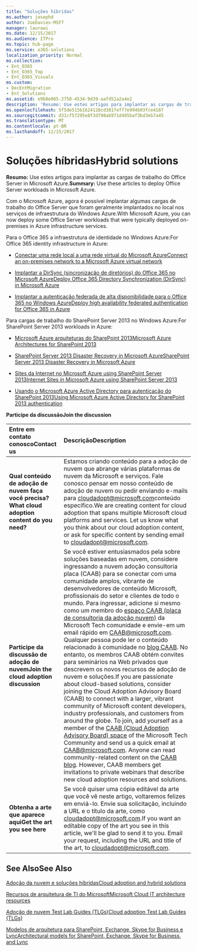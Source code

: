 ```yaml
---
title: "Soluções híbridas"
ms.author: josephd
author: JoeDavies-MSFT
manager: laurawi
ms.date: 12/15/2017
ms.audience: ITPro
ms.topic: hub-page
ms.service: o365-solutions
localization_priority: Normal
ms.collection:
- Ent_O365
- Ent_O365_Top
- Ent_O365_Visuals
ms.custom:
- DecEntMigration
- Ent_Solutions
ms.assetid: e9b8e065-2750-4534-9d39-aafd51a2a4e2
description: 'Resumo: Use estes artigos para implantar as cargas de trabalho do Office Server in Microsoft Azure.'
ms.openlocfilehash: 5f5de515b1624128cd381feff7e994b93fce4187
ms.sourcegitcommit: d31cf57295e8f3d798ab971d405baf3bd3eb7a45
ms.translationtype: MT
ms.contentlocale: pt-BR
ms.lasthandoff: 12/15/2017
---
```

# <a name="hybrid-solutions"></a><span data-ttu-id="a928b-103">Soluções híbridas</span><span class="sxs-lookup"><span data-stu-id="a928b-103">Hybrid solutions</span></span>

 <span data-ttu-id="a928b-104">**Resumo:** Use estes artigos para implantar as cargas de trabalho do Office Server in Microsoft Azure.</span><span class="sxs-lookup"><span data-stu-id="a928b-104">**Summary:** Use these articles to deploy Office Server workloads in Microsoft Azure.</span></span>
  
<span data-ttu-id="a928b-105">Com o Microsoft Azure, agora é possível implantar algumas cargas de trabalho do Office Server que foram geralmente implantados no local nos serviços de infraestrutura do Windows Azure.</span><span class="sxs-lookup"><span data-stu-id="a928b-105">With Microsoft Azure, you can now deploy some Office Server workloads that were typically deployed on-premises in Azure infrastructure services.</span></span>
  
<span data-ttu-id="a928b-106">Para o Office 365 a infraestrutura de identidade no Windows Azure:</span><span class="sxs-lookup"><span data-stu-id="a928b-106">For Office 365 identity infrastructure in Azure:</span></span>
  
- [<span data-ttu-id="a928b-107">Conectar uma rede local a uma rede virtual do Microsoft Azure</span><span class="sxs-lookup"><span data-stu-id="a928b-107">Connect an on-premises network to a Microsoft Azure virtual network</span></span>](connect-an-on-premises-network-to-a-microsoft-azure-virtual-network.md)
    
- [<span data-ttu-id="a928b-108">Implantar a DirSync (sincronização de diretórios) do Office 365 no Microsoft Azure</span><span class="sxs-lookup"><span data-stu-id="a928b-108">Deploy Office 365 Directory Synchronization (DirSync) in Microsoft Azure</span></span>](deploy-office-365-directory-synchronization-dirsync-in-microsoft-azure.md)
    
- [<span data-ttu-id="a928b-109">Implantar a autenticação federada de alta disponibilidade para o Office 365 no Windows Azure</span><span class="sxs-lookup"><span data-stu-id="a928b-109">Deploy high availability federated authentication for Office 365 in Azure</span></span>](deploy-high-availability-federated-authentication-for-office-365-in-azure.md)
    
<span data-ttu-id="a928b-110">Para cargas de trabalho do SharePoint Server 2013 no Windows Azure:</span><span class="sxs-lookup"><span data-stu-id="a928b-110">For SharePoint Server 2013 workloads in Azure:</span></span>
  
- [<span data-ttu-id="a928b-111">Microsoft Azure arquiteturas do SharePoint 2013</span><span class="sxs-lookup"><span data-stu-id="a928b-111">Microsoft Azure Architectures for SharePoint 2013</span></span>](microsoft-azure-architectures-for-sharepoint-2013.md)
    
- [<span data-ttu-id="a928b-112">SharePoint Server 2013 Disaster Recovery in Microsoft Azure</span><span class="sxs-lookup"><span data-stu-id="a928b-112">SharePoint Server 2013 Disaster Recovery in Microsoft Azure</span></span>](sharepoint-server-2013-disaster-recovery-in-microsoft-azure.md)
    
- [<span data-ttu-id="a928b-113">Sites da Internet no Microsoft Azure using SharePoint Server 2013</span><span class="sxs-lookup"><span data-stu-id="a928b-113">Internet Sites in Microsoft Azure using SharePoint Server 2013</span></span>](internet-sites-in-microsoft-azure-using-sharepoint-server-2013.md)
    
- [<span data-ttu-id="a928b-114">Usando o Microsoft Azure Active Directory para autenticação do SharePoint 2013</span><span class="sxs-lookup"><span data-stu-id="a928b-114">Using Microsoft Azure Active Directory for SharePoint 2013 authentication</span></span>](using-microsoft-azure-active-directory-for-sharepoint-2013-authentication.md)
    
<span data-ttu-id="a928b-115">**Participe da discussão**</span><span class="sxs-lookup"><span data-stu-id="a928b-115">**Join the discussion**</span></span>

|<span data-ttu-id="a928b-116">**Entre em contato conosco**</span><span class="sxs-lookup"><span data-stu-id="a928b-116">**Contact us**</span></span>|<span data-ttu-id="a928b-117">**Descrição**</span><span class="sxs-lookup"><span data-stu-id="a928b-117">**Description**</span></span>|
|:-----|:-----|
|<span data-ttu-id="a928b-118">**Qual conteúdo de adoção de nuvem faça você precisa?**</span><span class="sxs-lookup"><span data-stu-id="a928b-118">**What cloud adoption content do you need?**</span></span> <br/> |<span data-ttu-id="a928b-p101">Estamos criando conteúdo para a adoção de nuvem que abrange várias plataformas de nuvem da Microsoft e serviços. Fale conosco pensar em nosso conteúdo de adoção de nuvem ou pedir enviando e-mails para [cloudadopt@microsoft.com](mailto:cloudadopt@microsoft.com?Subject=[Cloud%20Adoption%20Content%20Feedback]:%20)conteúdo específico.</span><span class="sxs-lookup"><span data-stu-id="a928b-p101">We are creating content for cloud adoption that spans multiple Microsoft cloud platforms and services. Let us know what you think about our cloud adoption content, or ask for specific content by sending email to [cloudadopt@microsoft.com](mailto:cloudadopt@microsoft.com?Subject=[Cloud%20Adoption%20Content%20Feedback]:%20).  </span></span><br/> |
|<span data-ttu-id="a928b-121">**Participe da discussão de adoção de nuvem**</span><span class="sxs-lookup"><span data-stu-id="a928b-121">**Join the cloud adoption discussion**</span></span> <br/> |<span data-ttu-id="a928b-p102">Se você estiver entusiasmados pela sobre soluções baseadas em nuvem, considere ingressando a nuvem adoção consultoria placa (CAAB) para se conectar com uma comunidade amplos, vibrante de desenvolvedores de conteúdo Microsoft, profissionais do setor e clientes de todo o mundo. Para ingressar, adicione si mesmo como um membro do [espaço CAAB (placa de consultoria da adoção nuvem)](https://aka.ms/caab) da Microsoft Tech comunidade e envie-em um email rápido em [CAAB@microsoft.com](mailto:caab@microsoft.com?Subject=I%20just%20joined%20the%20Cloud%20Adoption%20Advisory%20Board!). Qualquer pessoa pode ler o conteúdo relacionado à comunidade no [blog CAAB](https://blogs.technet.com/b/solutions_advisory_board/). No entanto, os membros CAAB obtém convites para seminários na Web privados que descrevem os novos recursos de adoção de nuvem e soluções.</span><span class="sxs-lookup"><span data-stu-id="a928b-p102">If you are passionate about cloud-based solutions, consider joining the Cloud Adoption Advisory Board (CAAB) to connect with a larger, vibrant community of Microsoft content developers, industry professionals, and customers from around the globe. To join, add yourself as a member of the [CAAB (Cloud Adoption Advisory Board) space](https://aka.ms/caab) of the Microsoft Tech Community and send us a quick email at [CAAB@microsoft.com](mailto:caab@microsoft.com?Subject=I%20just%20joined%20the%20Cloud%20Adoption%20Advisory%20Board!). Anyone can read community-related content on the [CAAB blog](https://blogs.technet.com/b/solutions_advisory_board/). However, CAAB members get invitations to private webinars that describe new cloud adoption resources and solutions.  </span></span><br/> |
|<span data-ttu-id="a928b-125">**Obtenha a arte que aparece aqui**</span><span class="sxs-lookup"><span data-stu-id="a928b-125">**Get the art you see here**</span></span> <br/> |<span data-ttu-id="a928b-p103">Se você quiser uma cópia editável da arte que você vê neste artigo, voltaremos felizes em enviá-lo. Envie sua solicitação, incluindo a URL e o título da arte, como [cloudadopt@microsoft.com](mailto:cloudadopt@microsoft.com?subject=[Art%20Request]:%20).</span><span class="sxs-lookup"><span data-stu-id="a928b-p103">If you want an editable copy of the art you see in this article, we'll be glad to send it to you. Email your request, including the URL and title of the art, to [cloudadopt@microsoft.com](mailto:cloudadopt@microsoft.com?subject=[Art%20Request]:%20).  </span></span><br/> |
   
## <a name="see-also"></a><span data-ttu-id="a928b-128">See Also</span><span class="sxs-lookup"><span data-stu-id="a928b-128">See Also</span></span>

[<span data-ttu-id="a928b-129">Adoção da nuvem e soluções híbridas</span><span class="sxs-lookup"><span data-stu-id="a928b-129">Cloud adoption and hybrid solutions</span></span>](cloud-adoption-and-hybrid-solutions.md)
  
[<span data-ttu-id="a928b-130">Recursos de arquitetura de TI do Microsoft</span><span class="sxs-lookup"><span data-stu-id="a928b-130">Microsoft Cloud IT architecture resources</span></span>](microsoft-cloud-it-architecture-resources.md)
  
[<span data-ttu-id="a928b-131">Adoção de nuvem Test Lab Guides (TLGs)</span><span class="sxs-lookup"><span data-stu-id="a928b-131">Cloud adoption Test Lab Guides (TLGs)</span></span>](cloud-adoption-test-lab-guides-tlgs.md)
  
[<span data-ttu-id="a928b-132">Modelos de arquitetura para SharePoint, Exchange, Skype for Business e Lync</span><span class="sxs-lookup"><span data-stu-id="a928b-132">Architectural models for SharePoint, Exchange, Skype for Business, and Lync</span></span>](architectural-models-for-sharepoint-exchange-skype-for-business-and-lync.md)


